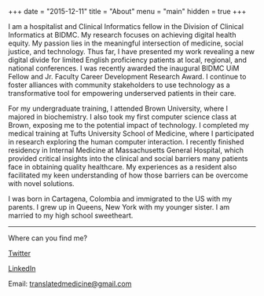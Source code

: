 +++
date = "2015-12-11"
title = "About"
menu = "main"
hidden = true
+++

I am a hospitalist and Clinical Informatics fellow in the Division of Clinical Informatics at BIDMC. My research focuses on achieving digital health equity. My passion lies in the meaningful intersection of medicine, social justice, and technology. Thus far, I have presented my work revealing a new digital divide for limited English proficiency patients at local, regional, and national conferences. I was recently awarded the inaugural BIDMC UiM Fellow and Jr. Faculty Career Development Research Award. I continue to foster alliances with community stakeholders to use technology as a transformative tool for empowering underserved patients in their care.

For my undergraduate training, I attended Brown University, where I majored in biochemistry. I also took my first computer science class at Brown, exposing me to the potential impact of technology. I completed my medical training at Tufts University School of Medicine, where I participated in research exploring the human computer interaction. I recently finished residency in Internal Medicine at Massachusetts General Hospital, which provided critical insights into the clinical and social barriers many patients face in obtaining quality healthcare. My experiences as a resident also facilitated my keen understanding of how those barriers can be overcome with novel solutions.

I was born in Cartagena, Colombia and immigrated to the US with my parents. I grew up in Queens, New York with my younger sister. I am married to my high school sweetheart.

***

Where can you find me?

[Twitter](https://twitter.com/translatedmed)

[LinkedIn](https://www.linkedin.com/in/jorgearodriguezmd/)

Email: translatedmedicine@gmail.com
